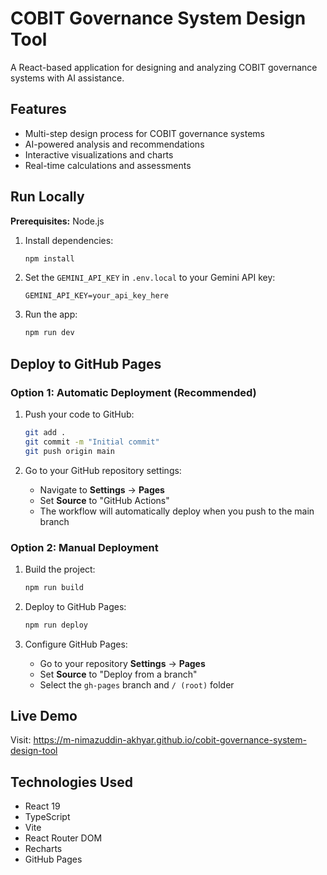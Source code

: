 # COBIT Governance System Design Tool

A React-based application for designing and analyzing COBIT governance systems with AI assistance.

## Features

- Multi-step design process for COBIT governance systems
- AI-powered analysis and recommendations
- Interactive visualizations and charts
- Real-time calculations and assessments

## Run Locally

**Prerequisites:** Node.js

1. Install dependencies:
   ```bash
   npm install
   ```

2. Set the `GEMINI_API_KEY` in `.env.local` to your Gemini API key:
   ```
   GEMINI_API_KEY=your_api_key_here
   ```

3. Run the app:
   ```bash
   npm run dev
   ```

## Deploy to GitHub Pages

### Option 1: Automatic Deployment (Recommended)

1. Push your code to GitHub:
   ```bash
   git add .
   git commit -m "Initial commit"
   git push origin main
   ```

2. Go to your GitHub repository settings:
   - Navigate to **Settings** → **Pages**
   - Set **Source** to "GitHub Actions"
   - The workflow will automatically deploy when you push to the main branch

### Option 2: Manual Deployment

1. Build the project:
   ```bash
   npm run build
   ```

2. Deploy to GitHub Pages:
   ```bash
   npm run deploy
   ```

3. Configure GitHub Pages:
   - Go to your repository **Settings** → **Pages**
   - Set **Source** to "Deploy from a branch"
   - Select the `gh-pages` branch and `/ (root)` folder

## Live Demo

Visit: https://m-nimazuddin-akhyar.github.io/cobit-governance-system-design-tool

## Technologies Used

- React 19
- TypeScript
- Vite
- React Router DOM
- Recharts
- GitHub Pages

